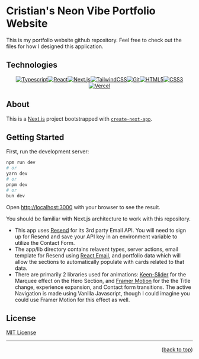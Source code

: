 
# Cristian's Neon Vibe Portfolio Website

This is my portfolio website github repository. Feel free to check out the files for how I designed this application. <br />

## Technologies

<div align="center" width="100%">

[![Typescript][TS.js]][TS-url][![React][React.js]][React-url][![Next.js][Next.js]][Next.js-url][![TailwindCSS][TailwindCSS]][Tailwind-url][![Git][Git]][Git-url][![HTML5][HTML5]][HTML5-url][![CSS3][CSS3]][CSS3-url][![Vercel][Vercel]][Vercel-url]
</div>

## About
This is a [Next.js](https://nextjs.org/) project bootstrapped with [`create-next-app`](https://github.com/vercel/next.js/tree/canary/packages/create-next-app).


## Getting Started

First, run the development server:

```bash
npm run dev
# or
yarn dev
# or
pnpm dev
# or
bun dev
```

Open [http://localhost:3000](http://localhost:3000) with your browser to see the result.

You should be familiar with Next.js architecture to work with this repository.

- This app uses [Resend](https://resend.com/) for its 3rd party Email API. You will need to sign up for Resend and save your API key in an environment variable to utilize the Contact Form. 
- The app/lib directory contains relavent types, server actions, email template for Resend using [React Email](https://react.email/), and portfolio data which will allow the sections to automatically populate with cards related to that data. 
- There are primarily 2 libraries used for animations: [Keen-Slider](https://keen-slider.io/) for the Marquee effect on the Hero Section, and [Framer Motion](https://www.framer.com/motion/) for the the Title change, experience expansion, and Contact form transitions. The active Navigation is made using Vanilla Javascript, though I could imagine you could use Framer Motion for this effect as well.


## License

[MIT License](LICENSE)

---
<p align="right">(<a href="#readme-top">back to top</a>)</p>

[React.js]:
  https://img.shields.io/badge/react-%2320232a.svg?style=for-the-badge&logo=react&logoColor=%2361DAFB
[React-url]: https://reactjs.org/
[TS.js]:
  https://img.shields.io/badge/typescript-%23007ACC.svg?style=for-the-badge&logo=typescript&logoColor=white
[TS-url]: https://www.typescriptlang.org/
[JavaScript]:
  https://img.shields.io/badge/javascript-%23323330.svg?style=for-the-badge&logo=javascript&logoColor=%23F7DF1E
[JavaScript-url]: https://www.javascript.com/
[Git]:
  https://img.shields.io/badge/git-%23F05033.svg?style=for-the-badge&logo=git&logoColor=white
[Git-url]: https://git-scm.com/
[CSS3]:
  https://img.shields.io/badge/css3-%231572B6.svg?style=for-the-badge&logo=css3&logoColor=white
[CSS3-url]: https://www.w3schools.com/css/
[HTML5]:
  https://img.shields.io/badge/html5-%23E34F26.svg?style=for-the-badge&logo=html5&logoColor=white
[HTML5-url]: https://www.w3schools.com/html/
[TailwindCSS]:
  https://img.shields.io/badge/Tailwind_CSS-38B2AC?style=for-the-badge&logo=tailwind-css&logoColor=white
[Tailwind-url]: https://tailwindcss.com/
[Vercel]: https://img.shields.io/badge/Vercel-000000?style=for-the-badge&logo=vercel&logoColor=white
[Vercel-url]: https://vercel.com/home
[Next.js]: https://img.shields.io/badge/next%20js-000000?style=for-the-badge&logo=nextdotjs&logoColor=white
[Next.js-url]: https://nextjs.org/